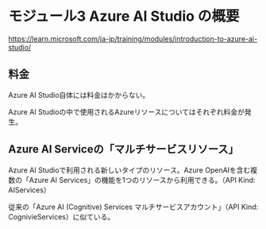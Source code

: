 # モジュール3 Azure AI Studio の概要

https://learn.microsoft.com/ja-jp/training/modules/introduction-to-azure-ai-studio/


## 料金

Azure AI Studio自体には料金はかからない。

Azure AI Studioの中で使用されるAzureリソースについてはそれぞれ料金が発生。

## Azure AI Serviceの「マルチサービスリソース」

Azure AI Studioで利用される新しいタイプのリソース。Azure OpenAIを含む複数の「Azure AI Services」の機能を1つのリソースから利用できる。（API Kind: AIServices）

従来の「Azure AI (Cognitive) Services マルチサービスアカウント」（API Kind: CognivieServices）に似ている。

